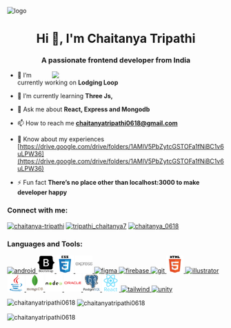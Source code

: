 ![logo](https://github.com/chaitanyatripathi0618/chaitanyatripathi0618/commit/main/code.png)



<h1 align="center">Hi 👋, I'm Chaitanya Tripathi</h1>
<h3 align="center">A passionate frontend developer from India</h3>

<img align="right" width="400" src="https://i.pinimg.com/originals/d6/af/b6/d6afb6c5702631ed7e304d2ac40fb4f2.gif">

- 🔭 I’m currently working on **Lodging Loop**

- 🌱 I’m currently learning **Three Js,**

- 💬 Ask me about **React, Express and Mongodb**

- 📫 How to reach me **chaitanyatripathi0618@gmail.com**

- 📄 Know about my experiences [https://drive.google.com/drive/folders/1AMlV5PbZytcGSTOFa1fNiBC1v6uLPW36](https://drive.google.com/drive/folders/1AMlV5PbZytcGSTOFa1fNiBC1v6uLPW36)

- ⚡ Fun fact **There’s no place other than localhost:3000 to make developer happy**

<h3 align="left">Connect with me:</h3>
<p align="left">
<a href="https://linkedin.com/in/chaitanya-tripathi" target="blank"><img align="center" src="https://raw.githubusercontent.com/rahuldkjain/github-profile-readme-generator/master/src/images/icons/Social/linked-in-alt.svg" alt="chaitanya-tripathi" height="30" width="40" /></a>
<a href="https://instagram.com/tripathi_chaitanya7" target="blank"><img align="center" src="https://raw.githubusercontent.com/rahuldkjain/github-profile-readme-generator/master/src/images/icons/Social/instagram.svg" alt="tripathi_chaitanya7" height="30" width="40" /></a>
<a href="https://www.leetcode.com/chaitanya_0618" target="blank"><img align="center" src="https://raw.githubusercontent.com/rahuldkjain/github-profile-readme-generator/master/src/images/icons/Social/leet-code.svg" alt="chaitanya_0618" height="30" width="40" /></a>
</p>

<h3 align="left">Languages and Tools:</h3>
<p align="left"> <a href="https://developer.android.com" target="_blank" rel="noreferrer"> <img src="[https://raw.githubusercontent.com/devicons/devicon/master/icons/android/android-original-wordmark.svg](https://www.google.com/url?sa=i&url=https%3A%2F%2Fgithub.com%2Foda-alexandre%2Fandroid-studio&psig=AOvVaw1xU5vSlHmDdN65vfb8r1od&ust=1684903928882000&source=images&cd=vfe&ved=0CBEQjRxqFwoTCPiT2LPSiv8CFQAAAAAdAAAAABAF)" alt="android" width="40" height="40"/> </a> <a href="https://getbootstrap.com" target="_blank" rel="noreferrer"> <img src="https://raw.githubusercontent.com/devicons/devicon/master/icons/bootstrap/bootstrap-plain-wordmark.svg" alt="bootstrap" width="40" height="40"/> </a> <a href="https://www.w3schools.com/css/" target="_blank" rel="noreferrer"> <img src="https://raw.githubusercontent.com/devicons/devicon/master/icons/css3/css3-original-wordmark.svg" alt="css3" width="40" height="40"/> </a> <a href="https://expressjs.com" target="_blank" rel="noreferrer"> <img src="https://raw.githubusercontent.com/devicons/devicon/master/icons/express/express-original-wordmark.svg" alt="express" width="40" height="40"/> </a> <a href="https://www.figma.com/" target="_blank" rel="noreferrer"> <img src="https://www.vectorlogo.zone/logos/figma/figma-icon.svg" alt="figma" width="40" height="40"/> </a> <a href="https://firebase.google.com/" target="_blank" rel="noreferrer"> <img src="https://www.vectorlogo.zone/logos/firebase/firebase-icon.svg" alt="firebase" width="40" height="40"/> </a> <a href="https://git-scm.com/" target="_blank" rel="noreferrer"> <img src="https://www.vectorlogo.zone/logos/git-scm/git-scm-icon.svg" alt="git" width="40" height="40"/> </a> <a href="https://www.w3.org/html/" target="_blank" rel="noreferrer"> <img src="https://raw.githubusercontent.com/devicons/devicon/master/icons/html5/html5-original-wordmark.svg" alt="html5" width="40" height="40"/> </a> <a href="https://www.adobe.com/in/products/illustrator.html" target="_blank" rel="noreferrer"> <img src="https://www.vectorlogo.zone/logos/adobe_illustrator/adobe_illustrator-icon.svg" alt="illustrator" width="40" height="40"/> </a> <a href="https://www.java.com" target="_blank" rel="noreferrer"> <img src="https://raw.githubusercontent.com/devicons/devicon/master/icons/java/java-original.svg" alt="java" width="40" height="40"/> </a> <a href="https://www.mongodb.com/" target="_blank" rel="noreferrer"> <img src="https://raw.githubusercontent.com/devicons/devicon/master/icons/mongodb/mongodb-original-wordmark.svg" alt="mongodb" width="40" height="40"/> </a> <a href="https://nodejs.org" target="_blank" rel="noreferrer"> <img src="https://raw.githubusercontent.com/devicons/devicon/master/icons/nodejs/nodejs-original-wordmark.svg" alt="nodejs" width="40" height="40"/> </a> <a href="https://www.oracle.com/" target="_blank" rel="noreferrer"> <img src="https://raw.githubusercontent.com/devicons/devicon/master/icons/oracle/oracle-original.svg" alt="oracle" width="40" height="40"/> </a> <a href="https://www.postgresql.org" target="_blank" rel="noreferrer"> <img src="https://raw.githubusercontent.com/devicons/devicon/master/icons/postgresql/postgresql-original-wordmark.svg" alt="postgresql" width="40" height="40"/> </a> <a href="https://reactjs.org/" target="_blank" rel="noreferrer"> <img src="https://raw.githubusercontent.com/devicons/devicon/master/icons/react/react-original-wordmark.svg" alt="react" width="40" height="40"/> </a> <a href="https://tailwindcss.com/" target="_blank" rel="noreferrer"> <img src="https://www.vectorlogo.zone/logos/tailwindcss/tailwindcss-icon.svg" alt="tailwind" width="40" height="40"/> </a> <a href="https://unity.com/" target="_blank" rel="noreferrer"> <img src="https://www.vectorlogo.zone/logos/unity3d/unity3d-icon.svg" alt="unity" width="40" height="40"/> </a> </p>

<p><img align="left" src="https://github-readme-stats.vercel.app/api/top-langs?username=chaitanyatripathi0618&show_icons=true&locale=en&layout=compact" alt="chaitanyatripathi0618" /></p>

<p>&nbsp;<img align="center" src="https://github-readme-stats.vercel.app/api?username=chaitanyatripathi0618&show_icons=true&locale=en" alt="chaitanyatripathi0618" /></p>

<p><img align="center" src="https://github-readme-streak-stats.herokuapp.com/?user=chaitanyatripathi0618&" alt="chaitanyatripathi0618" /></p>
